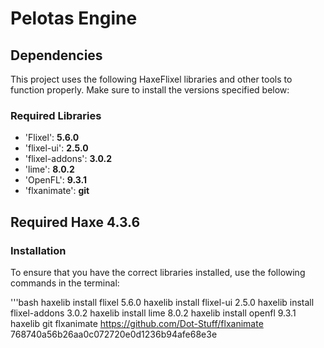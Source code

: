 # Pelotas Engine

## Dependencies

This project uses the following HaxeFlixel libraries and other tools to function properly. Make sure to install the versions specified below:

### Required Libraries
- 'Flixel': **5.6.0**
- 'flixel-ui': **2.5.0**
- 'flixel-addons': **3.0.2**
- 'lime': **8.0.2**
- 'OpenFL': **9.3.1**
- 'flxanimate': **git**

## Required Haxe 4.3.6

### Installation

To ensure that you have the correct libraries installed, use the following commands in the terminal:

'''bash
haxelib install flixel 5.6.0
haxelib install flixel-ui 2.5.0
haxelib install flixel-addons 3.0.2
haxelib install lime 8.0.2
haxelib install openfl 9.3.1
haxelib git flxanimate https://github.com/Dot-Stuff/flxanimate 768740a56b26aa0c072720e0d1236b94afe68e3e